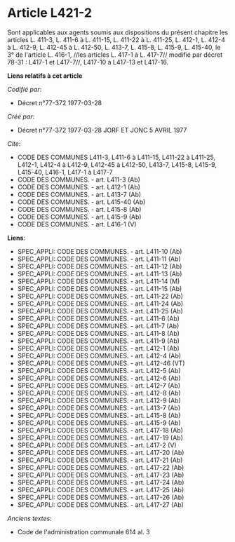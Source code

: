 # Article L421-2

Sont applicables aux agents soumis aux dispositions du présent chapitre les articles L. 411-3, L. 411-6 à L. 411-15, L.
411-22 à L. 411-25, L. 412-1, L. 412-4 à L. 412-9, L. 412-45 à L. 412-50, L. 413-7, L. 415-8, L. 415-9, L. 415-40, le 3° de
l'article L. 416-1, //les articles L. 417-1 à L. 417-7// modifié par décret 78-31 : L417-1 et L417-7//, L417-10 à L417-13 et
L417-16.

**Liens relatifs à cet article**

_Codifié par_:

  - Décret n°77-372 1977-03-28

_Créé par_:

  - Décret n°77-372 1977-03-28 JORF ET JONC 5 AVRIL 1977

_Cite_:

  - CODE DES COMMUNES L411-3, L411-6 à L411-15, L411-22 à L411-25, L412-1, L412-4 à L412-9, L412-45 à L412-50, L413-7, L415-8, L415-9, L415-40, L416-1, L417-1 à L417-7
  - CODE DES COMMUNES. - art. L411-3 (Ab)
  - CODE DES COMMUNES. - art. L412-1 (Ab)
  - CODE DES COMMUNES. - art. L413-7 (Ab)
  - CODE DES COMMUNES. - art. L415-40 (Ab)
  - CODE DES COMMUNES. - art. L415-8 (Ab)
  - CODE DES COMMUNES. - art. L415-9 (Ab)
  - CODE DES COMMUNES. - art. L416-1 (V)

**Liens**:

  - SPEC_APPLI: CODE DES COMMUNES. - art. L411-10 (Ab)
  - SPEC_APPLI: CODE DES COMMUNES. - art. L411-11 (Ab)
  - SPEC_APPLI: CODE DES COMMUNES. - art. L411-12 (Ab)
  - SPEC_APPLI: CODE DES COMMUNES. - art. L411-13 (Ab)
  - SPEC_APPLI: CODE DES COMMUNES. - art. L411-14 (M)
  - SPEC_APPLI: CODE DES COMMUNES. - art. L411-15 (Ab)
  - SPEC_APPLI: CODE DES COMMUNES. - art. L411-22 (Ab)
  - SPEC_APPLI: CODE DES COMMUNES. - art. L411-24 (Ab)
  - SPEC_APPLI: CODE DES COMMUNES. - art. L411-25 (Ab)
  - SPEC_APPLI: CODE DES COMMUNES. - art. L411-6 (Ab)
  - SPEC_APPLI: CODE DES COMMUNES. - art. L411-7 (Ab)
  - SPEC_APPLI: CODE DES COMMUNES. - art. L411-8 (Ab)
  - SPEC_APPLI: CODE DES COMMUNES. - art. L411-9 (Ab)
  - SPEC_APPLI: CODE DES COMMUNES. - art. L412-1 (Ab)
  - SPEC_APPLI: CODE DES COMMUNES. - art. L412-4 (Ab)
  - SPEC_APPLI: CODE DES COMMUNES. - art. L412-46 (VT)
  - SPEC_APPLI: CODE DES COMMUNES. - art. L412-5 (Ab)
  - SPEC_APPLI: CODE DES COMMUNES. - art. L412-6 (Ab)
  - SPEC_APPLI: CODE DES COMMUNES. - art. L412-7 (Ab)
  - SPEC_APPLI: CODE DES COMMUNES. - art. L412-8 (Ab)
  - SPEC_APPLI: CODE DES COMMUNES. - art. L412-9 (Ab)
  - SPEC_APPLI: CODE DES COMMUNES. - art. L413-7 (Ab)
  - SPEC_APPLI: CODE DES COMMUNES. - art. L415-8 (Ab)
  - SPEC_APPLI: CODE DES COMMUNES. - art. L415-9 (Ab)
  - SPEC_APPLI: CODE DES COMMUNES. - art. L417-18 (Ab)
  - SPEC_APPLI: CODE DES COMMUNES. - art. L417-19 (Ab)
  - SPEC_APPLI: CODE DES COMMUNES. - art. L417-2 (V)
  - SPEC_APPLI: CODE DES COMMUNES. - art. L417-20 (Ab)
  - SPEC_APPLI: CODE DES COMMUNES. - art. L417-21 (Ab)
  - SPEC_APPLI: CODE DES COMMUNES. - art. L417-22 (Ab)
  - SPEC_APPLI: CODE DES COMMUNES. - art. L417-23 (Ab)
  - SPEC_APPLI: CODE DES COMMUNES. - art. L417-24 (Ab)
  - SPEC_APPLI: CODE DES COMMUNES. - art. L417-25 (Ab)
  - SPEC_APPLI: CODE DES COMMUNES. - art. L417-26 (Ab)
  - SPEC_APPLI: CODE DES COMMUNES. - art. L417-27 (Ab)

_Anciens textes_:

  - Code de l'administration communale 614 al. 3
